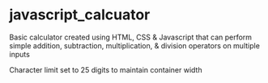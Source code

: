 # javascript_calcuator

Basic calculator created using HTML, CSS & Javascript that can perform simple
addition, subtraction, multiplication, & division operators on multiple inputs

Character limit set to 25 digits to maintain container width
